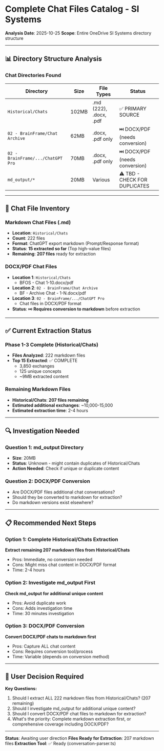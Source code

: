 # Complete Chat Files Catalog - SI Systems

**Analysis Date**: 2025-10-25
**Scope**: Entire OneDrive SI Systems directory structure

---

## 📊 Directory Structure Analysis

### Chat Directories Found

| Directory | Size | File Types | Status |
|-----------|------|------------|--------|
| `Historical/Chats` | 102MB | .md (222), .docx, .pdf | ✅ PRIMARY SOURCE |
| `02 - BrainFrame/Chat Archive` | 62MB | .docx, .pdf only | ⏭️ DOCX/PDF (needs conversion) |
| `02 - BrainFrame/.../ChatGPT Pro` | 70MB | .docx, .pdf only | ⏭️ DOCX/PDF (needs conversion) |
| `md_output/*` | 20MB | Various | ⚠️ TBD - CHECK FOR DUPLICATES |

---

## 🎯 Chat File Inventory

### Markdown Chat Files (.md)
- **Location**: `Historical/Chats`
- **Count**: 222 files
- **Format**: ChatGPT export markdown (Prompt/Response format)
- **Status**: **15 extracted so far** (Top high-value files)
- **Remaining**: **207 files** ready for extraction

### DOCX/PDF Chat Files
- **Location 1**: `Historical/Chats`
  - BFOS - Chat 1-10.docx/pdf
- **Location 2**: `02 - BrainFrame/Chat Archive`
  - BF - Archive Chat - 1-N.docx/pdf
- **Location 3**: `02 - BrainFrame/.../ChatGPT Pro`
  - Chat files in DOCX/PDF format
- **Status**: ⏭️ **Requires conversion to markdown** before extraction

---

## ✅ Current Extraction Status

### Phase 1-3 Complete (Historical/Chats)
- **Files Analyzed**: 222 markdown files
- **Top 15 Extracted**: ✅ COMPLETE
  - 3,850 exchanges
  - 125 unique concepts
  - ~9MB extracted content

### Remaining Markdown Files
- **Historical/Chats**: **207 files remaining**
- **Estimated additional exchanges**: ~10,000-15,000
- **Estimated extraction time**: 2-4 hours

---

## 🔍 Investigation Needed

### Question 1: md_output Directory
- **Size**: 20MB
- **Status**: Unknown - might contain duplicates of Historical/Chats
- **Action Needed**: Check if unique or duplicate content

### Question 2: DOCX/PDF Conversion
- Are DOCX/PDF files additional chat conversations?
- Should they be converted to markdown for extraction?
- Do markdown versions exist elsewhere?

---

## 📋 Recommended Next Steps

### Option 1: Complete Historical/Chats Extraction
**Extract remaining 207 markdown files from Historical/Chats**
- Pros: Immediate, no conversion needed
- Cons: Might miss chat content in DOCX/PDF format
- Time: 2-4 hours

### Option 2: Investigate md_output First
**Check md_output for additional unique content**
- Pros: Avoid duplicate work
- Cons: Adds investigation time
- Time: 30 minutes investigation

### Option 3: DOCX/PDF Conversion
**Convert DOCX/PDF chats to markdown first**
- Pros: Capture ALL chat content
- Cons: Requires conversion tool/process
- Time: Variable (depends on conversion method)

---

## 🎯 User Decision Required

**Key Questions:**
1. Should I extract ALL 222 markdown files from Historical/Chats? (207 remaining)
2. Should I investigate md_output for additional unique content?
3. Should I convert DOCX/PDF chat files to markdown for extraction?
4. What's the priority: Complete markdown extraction first, or comprehensive coverage including DOCX/PDF?

---

**Status**: Awaiting user direction
**Files Ready for Extraction**: 207 markdown files
**Extraction Tool**: ✅ Ready (conversation-parser.ts)
